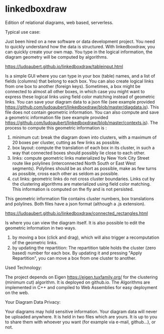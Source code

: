 # linkedboxdraw

Edition of relational diagrams, web based, serverless. 

Typical use case:

Just been hired on a new software or data development project. You need to quickly understand how the data is structured. With linkedboxdraw, you can quickly create your own map. You type in the logical information, the diagram geometry will be computed by algorithms. 

https://ludoaubert.github.io/linkedboxdraw/tableinput.html

Is a simple GUI where you can type in your box (table) names, and a list of fields (columns) that belong to each box. You can also create logical links from one box to another (foreign keys). Sometimes, a box might be connected to almost all other boxes, in which case you might want to express these logical links using field color matching instead of geometric links.
You can save your diagram data to a json file (see example provided https://github.com/ludoaubert/linkedboxdraw/blob/master/diagdata.js). This file does not contain geometric information. You can also compute and save a geometric information file (see example provided https://github.com/ludoaubert/linkedboxdraw/blob/master/contexts.js). The process to compute this geometric information is :
1) minimum cut: break the diagram down into clusters, with a maximum of 20 boxes per cluster, cutting as few links as possible.
2) box layout: compute the translation of each box in its cluster, in such a way that connected boxes should possibly lie close to each other.
3) links: compute geometric links materialized by New York City Street route like polylines (interconnected North South or East West segments). Polylines should be as short as possible, make as few turns as possible, cross each other as seldom as possible.
4) cut links: geometric links do not cross cluster boundaries. Links cut by the clustering algorithms are materialized using field color matching. This information is computed on the fly and is not persisted.

This geometric information file contains cluster numbers, box translations and polylines.
Both files have a json format (although a .js extension).

https://ludoaubert.github.io/linkedboxdraw/connected_rectangles.html

Is where you can view the diagram itself. It is also possible to edit the geometric information in two ways.
1) by moving a box (click and drag), which will also trigger a recomputation of the geometric links.
2) by updating the repartition: The repartition table holds the cluster (zero based) number for each box. By updating it and pressing "Apply Repartition", you can move a box from one cluster to another.

Used Technology:

The project depends on Eigen https://eigen.tuxfamily.org/ for the clustering (minimum cut) algorithm.
It is deployed on github.io.
The Algorithms are implemented in C++ and compiled to Web Assemblies for easy deployment on the web.

Your Diagram Data Privacy:

Your diagrams may hold sensitive information.
Your diagram data will never be uploaded anywhere. It is held in two files which are yours. It is up to you to share them with whoever you want (for example via e-mail, github...), or not.

